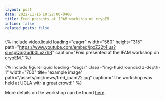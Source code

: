 ```yaml
---
layout: post
date: 2022-11-16 10:22:00-0400
title: Fred presents at IPAM workshop on cryoEM
inline: false
related_posts: false
---
```


{% include video.liquid loading="eager" width="560" height="315" path="https://www.youtube.com/embed/jpxZ22t4ius?si=spQqjGudb0Loz7hR"
caption="Fred presented at the IPAM workshop on cryoEM."
%}

{% include figure.liquid loading="eager" class="img-fluid rounded z-depth-1" width="700" title="example image"
path="/assets/img/news/fred_ipam22.jpg"
caption="The workshop was held at UCLA with a great crowd!"
%}

More details on the workshop can be found [here](https://www.ipam.ucla.edu/programs/workshops/workshop-iii-cryo-electron-microscopy-and-beyond/?tab=schedule).
